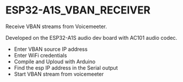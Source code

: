 # ESP32-A1S_VBAN_RECEIVER
Receive VBAN streams from Voicemeeter.

Developed on the ESP32-A1S audio dev board with AC101 audio codec.

- Enter VBAN source IP address
- Enter WiFi credentials
- Compile and Uploud with Arduino
- Find the esp IP address in the Serial output
- Start VBAN stream from voicemeeter

